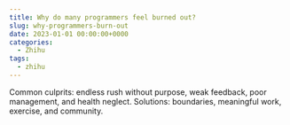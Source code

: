 ```yaml
---
title: Why do many programmers feel burned out?
slug: why-programmers-burn-out
date: 2023-01-01 00:00:00+0000
categories:
  - Zhihu
tags:
  - zhihu
---
```


Common culprits: endless rush without purpose, weak feedback, poor management, and health neglect. Solutions: boundaries, meaningful work, exercise, and community.

